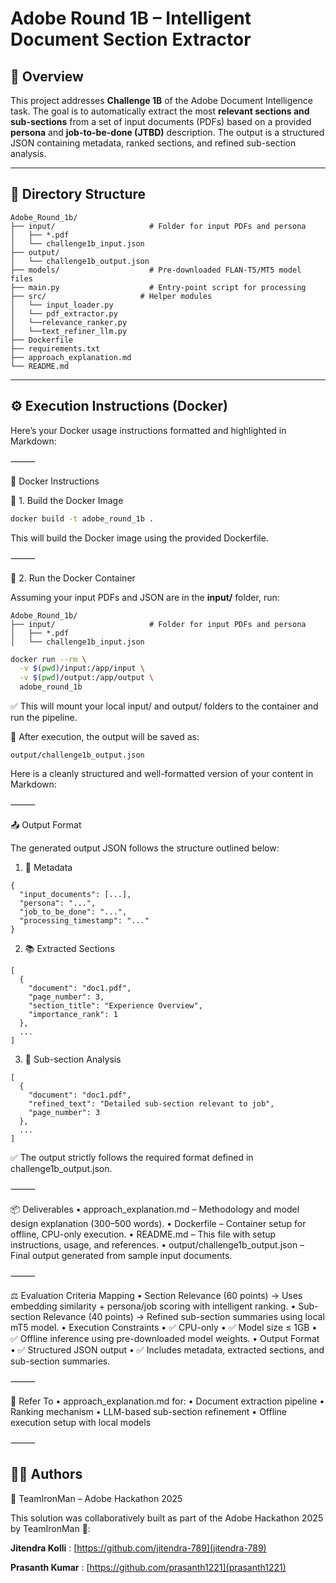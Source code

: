 # Adobe Round 1B – Intelligent Document Section Extractor

## 📝 Overview

This project addresses **Challenge 1B** of the Adobe Document Intelligence task. The goal is to automatically extract the most **relevant sections and sub-sections** from a set of input documents (PDFs) based on a provided **persona** and **job-to-be-done (JTBD)** description. The output is a structured JSON containing metadata, ranked sections, and refined sub-section analysis.

---

## 📂 Directory Structure

```
Adobe_Round_1b/
├── input/                     # Folder for input PDFs and persona
│   ├── *.pdf
│   └── challenge1b_input.json
├── output/
│   └── challenge1b_output.json
├── models/                    # Pre-downloaded FLAN-T5/MT5 model files
├── main.py                    # Entry-point script for processing
├── src/                     # Helper modules
│   └── input_loader.py
│   └── pdf_extractor.py
│   └──relevance_ranker.py
│   └──text_refiner_llm.py
├── Dockerfile
├── requirements.txt
├── approach_explanation.md
└── README.md
```
---

## ⚙️ Execution Instructions (Docker)

Here’s your Docker usage instructions formatted and highlighted in Markdown:

⸻

🐳 Docker Instructions

🔧 1. Build the Docker Image
```bash
docker build -t adobe_round_1b .
```
This will build the Docker image using the provided Dockerfile.

⸻

🚀 2. Run the Docker Container

Assuming your input PDFs and JSON are in the **input/** folder, run:
```
Adobe_Round_1b/
├── input/                     # Folder for input PDFs and persona
│   ├── *.pdf
│   └── challenge1b_input.json
```
```bash
docker run --rm \
  -v $(pwd)/input:/app/input \
  -v $(pwd)/output:/app/output \
  adobe_round_1b
```
✅ This will mount your local input/ and output/ folders to the container and run the pipeline.

📄 After execution, the output will be saved as:
```
output/challenge1b_output.json
```
Here is a cleanly structured and well-formatted version of your content in Markdown:

⸻

📤 Output Format

The generated output JSON follows the structure outlined below:

1. 🧾 Metadata
```
{
  "input_documents": [...],
  "persona": "...",
  "job_to_be_done": "...",
  "processing_timestamp": "..."
}
```
2. 📚 Extracted Sections
```
[
  {
    "document": "doc1.pdf",
    "page_number": 3,
    "section_title": "Experience Overview",
    "importance_rank": 1
  },
  ...
]
```
3. 🧠 Sub-section Analysis
```
[
  {
    "document": "doc1.pdf",
    "refined_text": "Detailed sub-section relevant to job",
    "page_number": 3
  },
  ...
]
```
✅ The output strictly follows the required format defined in challenge1b_output.json.

⸻

📦 Deliverables
	•	approach_explanation.md – Methodology and model design explanation (300–500 words).
	•	Dockerfile – Container setup for offline, CPU-only execution.
	•	README.md – This file with setup instructions, usage, and references.
	•	output/challenge1b_output.json – Final output generated from sample input documents.

⸻

⚖️ Evaluation Criteria Mapping
	•	Section Relevance (60 points)
→ Uses embedding similarity + persona/job scoring with intelligent ranking.
	•	Sub-section Relevance (40 points)
→ Refined sub-section summaries using local mT5 model.
	•	Execution Constraints
	•	✅ CPU-only
	•	✅ Model size ≤ 1GB
	•	✅ Offline inference using pre-downloaded model weights.
	•	Output Format
	•	✅ Structured JSON output
	•	✅ Includes metadata, extracted sections, and sub-section summaries.

⸻

📄 Refer To
	•	approach_explanation.md for:
	•	Document extraction pipeline
	•	Ranking mechanism
	•	LLM-based sub-section refinement
	•	Offline execution setup with local models

⸻
## 👨‍💻 Authors
👥 TeamIronMan – Adobe Hackathon 2025

This solution was collaboratively built as part of the Adobe Hackathon 2025 by TeamIronMan 🚀:


**Jitendra Kolli**
: [https://github.com/jitendra-789](jitendra-789)

**Prasanth Kumar**
: [https://github.com/prasanth1221](prasanth1221)
